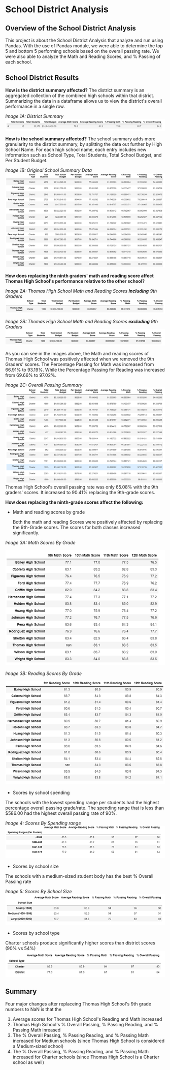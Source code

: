 # School District Analysis

## Overview of the School District Analysis

This project is about the School District Analysis that analyze and run using Pandas. With the use of Pandas module, we were able to determine the top 5 and bottom 5 performing schools based on the overall passing rate. We were also able to analyze the Math and Reading Scores, and % Passing of each school.


## School District Results

**How is the district summary affected?** 
The district summary is an aggregated collection of the combined high schools within that district. Summarizing the data in a dataframe allows us to view the district's overall performance in a single row.

*Image 1A: District Summary*
![District Data](https://raw.githubusercontent.com/Mishabatoon/School_District_Analysis/main/Screenshots/District_Summary.png)

**How is the school summary affected?**
The school summary adds more granularity to the district summary, by splitting the data out further by High School Name. For each high school name, each entry includes new information such as School Type, Total Students, Total School Budget, and Per Student Budget.

*Image 1B: Original School Summary Data*
![Original School Summary](https://raw.githubusercontent.com/Mishabatoon/School_District_Analysis/main/Screenshots/Original_Per_School_Summary.png)

**How does replacing the ninth graders' math and reading score affect Thomas High School's performance relative to the other school?**

*Image 2A: Thomas High School Math and Reading Scores **including** 9th Graders*
![Including 9th Graders](https://raw.githubusercontent.com/Mishabatoon/School_District_Analysis/main/Screenshots/incl%209th_grader_THS_Summary.png)

*Image 2B: Thomas High School Math and Reading Scores **excluding** 9th Graders*
![excluding 9th Graders](https://raw.githubusercontent.com/Mishabatoon/School_District_Analysis/main/Screenshots/excl%209th_grader_THS_Summary.png)

As you can see in the images above, the Math and reading scores of Thomas High School was positively affected when we removed the 9th Graders' scores. The Percentage Passing for Math was increased from 66.91% to 93.19%. While the Percentage Passing for Reading was increased from 69.66% to 97.02%.

*Image 2C: Overall Passing Summary*
![Overall_Passing](https://raw.githubusercontent.com/Mishabatoon/School_District_Analysis/main/Screenshots/Overall_Passing.png)
Thomas High School's overall passing rate was only 65.08% with the 9th graders' scores. It increased to 90.41% replacing the 9th-grade scores.


**How does replacing the ninth-grade scores affect the following:**

 - Math and reading scores by grade
	
	Both the math and reading Scores were positively affected by replacing the 9th-Grade scores. The scores for both classes increased significantly.

  *Image 3A: Math Scores By Grade*

![Math Scores](https://raw.githubusercontent.com/Mishabatoon/School_District_Analysis/main/Screenshots/Math%20Scores%20By%20Grade.png)

  *Image 3B: Reading Scores By Grade*	

![Reading Scores](https://raw.githubusercontent.com/Mishabatoon/School_District_Analysis/main/Screenshots/Reading%20Score%20By%20Grade.png)

	
 - Scores by school spending
 
  The schools with the lowest spending range per students had the highest percentage overall passing grade/rate. The spending range that is less than $586.00 had the highest overall passing rate of 90%.
	 
  *Image 4: Scores By Spending range*![Scores By Spending range](https://raw.githubusercontent.com/Mishabatoon/School_District_Analysis/main/Screenshots/Spending_Range.png)


 - Scores by school size
 
  The schools with a medium-sized student body has the best % Overall Passing rate
	 
  *Image 5: Scores By School Size* ![Scores By School Size](https://raw.githubusercontent.com/Mishabatoon/School_District_Analysis/main/Screenshots/Scores_School_Size.png)


 - Scores by school type

  Charter schools produce significantly higher scores than district scores (90% vs 54%)
![Scores_By_School_Type](https://raw.githubusercontent.com/Mishabatoon/School_District_Analysis/main/Screenshots/Scores_School_type.png)


## Summary

Four major changes after replaceing Thomas High School's 9th grade numbers to NaN is that the 

 1. Average scores for Thomas High School's Reading and Math increased
 2. Thomas High School's % Overall Passing, % Passing Reading, and % Passing Math inreased
 3. The % Overall Passing, % Passing Reading, and % Passing Math increased for Medium schools (since Thomas High School is considered a Medium-sized school)
 4. The % Overall Passing, % Passing Reading, and % Passing Math increased for Charter schools (since Thomas High School is a Charter school as well)


